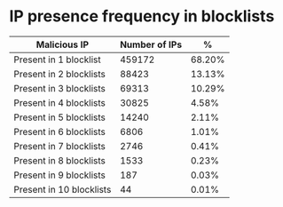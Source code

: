 # IP presence frequency in blocklists
| Malicious IP | Number of IPs | % |
|----|----|----|
| Present in 1 blocklist | 459172 | 68.20% |
| Present in 2 blocklists | 88423 | 13.13% |
| Present in 3 blocklists | 69313 | 10.29% |
| Present in 4 blocklists | 30825 | 4.58% |
| Present in 5 blocklists | 14240 | 2.11% |
| Present in 6 blocklists | 6806 | 1.01% |
| Present in 7 blocklists | 2746 | 0.41% |
| Present in 8 blocklists | 1533 | 0.23% |
| Present in 9 blocklists | 187 | 0.03% |
| Present in 10 blocklists | 44 | 0.01% |

